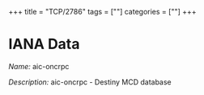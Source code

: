 +++
title = "TCP/2786"
tags = [""]
categories = [""]
+++

# IANA Data

_Name:_ aic-oncrpc

_Description:_ aic-oncrpc - Destiny MCD database


